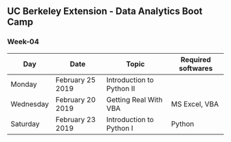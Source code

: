 ## UC Berkeley Extension - Data Analytics Boot Camp ##

### Week-04 ###

| Day       | Date             | Topic                          | Required softwares |
|-----------|------------------|--------------------------------|--------------------|
| Monday    | February 25 2019 | Introduction to Python II      |                    |
| Wednesday | February 20 2019 | Getting Real With VBA          | MS Excel, VBA      |
| Saturday  | February 23 2019 | Introduction to Python I       | Python             |